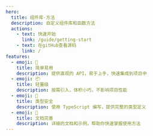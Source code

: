 ```yaml
---
hero:
  title: 组件库-方法
  description: 自定义组件库和函数方法
  actions:
    - text: 快速开始
      link: /guide/getting-start
    - text: 在gitHub查看源码
      link: /
features:
  - emoji: 🚀
    title: 简单易用
    description: 提供直观的 API，易于上手，快速集成到项目中
  - emoji: 📦
    title: 轻量级
    description: 按需引入，体积小巧，不影响项目性能
  - emoji: 🔧
    title: 类型安全
    description: 使用 TypeScript 编写，提供完整的类型定义
  - emoji: 📝
    title: 文档完善
    description: 详细的文档和示例，帮助你快速掌握使用方法
---
```

